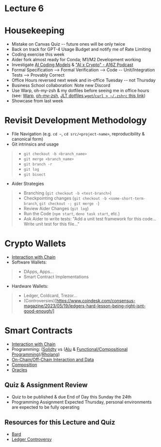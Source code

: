 # Lecture 6

# Housekeeping

- Mistake on Canvas Quiz -- future ones will be only twice
- Back on track for GPT-4 Usage Budget and notify me of Rate Limiting
- Coding exercise this week
- Aider fork almost ready for Conda; M1/M2 Development working
- Investigate [AI Coding Models](https://arxiv.org/abs/2211.03622) &  ["AI x Crypto" - A16Z Podcast](https://podcasts.apple.com/us/podcast/a16z-podcast/id842818711)
- Formal Specification --> Formal Verification --> Code -- Unit/Integration Tests --> Provably Correct
- Office Hours reversed next week and in-office Tuesday -- not Thursday
- Business School collaboration: Note new Discord
- Use Warp, oh-my-zsh & my dotfiles before seeing me in office hours (see: [Warp](https://app.warp.dev/referral/PXZMWP), [oh-my-zsh](https://ohmyz.sh/), [JLT dotfiles `wget`/`curl > ~/.zshrc` this link](https://raw.githubusercontent.com/jeffrey-l-turner/dotfiles/master/.zshrc))
- Showcase from last week

# Revisit Development Methodology

- File Navigation (e.g. `cd ~`, `cd src/<project-name>`, reproducibility & canonical form)
- Git intrinsics and usage
> * `git checkout -b <branch_name>`
> * `git merge <branch_name>`
> * `git branch -r`
> * `git log`
> * `git bisect`
- Aider Strategies
> * Branching (`git checkout -b <test-branch>`)
> * Checkpointing changes (`git checkout -b <some-short-term-branch`, `git checkout -; git merge -`)
> * Review Aider Changes (`git log`)
> * Run the Code (`npm start`, `deno task start`, etc.)
> * Ask Aider to write tests: "Add a unit test framework for this code... Write unit test for this file..."

# Crypto Wallets 

* [Interaction with Chain](https://www.simplilearn.com/tutorials/blockchain-tutorial/blockchain-wallet)
* Software Wallets:
> * DApps, Apps...
> * Smart Contract Implementations
* Hardware Wallets:
> * Ledger, Coldcard, Trezor...
> * (Controversies)[https://www.coindesk.com/consensus-magazine/2023/05/19/ledgers-hard-lesson-being-right-isnt-good-enough/]

# Smart Contracts

* [Interaction with Chain](./notes_lec7.md)
* Programming: ([Solidty](https://docs.soliditylang.org/en/v0.8.21/) vs ([Alu](https://www.rgbfaq.com/glossary/aluvm) & [Functional/Compositional Programming](https://www.rgbfaq.com/rgb-smart-contracts/how-does-one-program-rgb-smart-contracts))/[Rholang](https://rholang.github.io/docs/rholang/))
* [On-Chain/Off-Chain Interaction and Data](https://www.researchgate.net/profile/Zeinab-Nehai/publication/332669639/figure/fig1/AS:751780929486849@1556249949435/Communication-process-between-on-chain-and-off-chain.ppm)
* [Composition](https://x-team.com/blog/functional-programming-composition-associativity/)
* [Oracles](https://www.forbes.com/sites/digital-assets/article/why-do-blockchains-need-oracles/?sh=186e464b7569)

## Quiz & Assignment Review

* Quiz to be published & due End of Day this Sunday the 24th
* Programming Assignment Expected Thursday, personal environments are expected to be fully operating

## Resources for this Lecture and Quiz

* [Bard](https://bard.google.com)
* [Ledger Controversy](https://decrypt.co/140364/is-there-a-backdoor-in-ledger-hardware-wallets)
